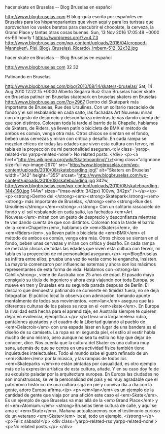 hacer skate en Bruselas -- Blog Bruselas en español

http://www.blogbruselas.com El blog-guía escrito por españoles en
Bruselas para los hispanoparlantes que viven aquí y para los turistas
que aprovechan los vuelos baratos para descubrir el chocolate, la
cerveza, la Grand Place y tantas otras cosas buenas. Sun, 13 Nov 2016
17:05:48 +0000 es-ES hourly 1 https://wordpress.org/?v=4.7.3
http://www.blogbruselas.com/wp-content/uploads/2016/04/cropped-Manneken\_Pis\_Blog\_Bruselas\_Ricardo\_Imbern-512-32x32.jpg

hacer skate en Bruselas -- Blog Bruselas en español

http://www.blogbruselas.com 32 32

Patinando en Bruselas

http://www.blogbruselas.com/blog/2010/08/14/skaters-bruselas/ Sat, 14
Aug 2010 12:22:15 +0000 Alberto Segarra Ruíz Gran Bruselas hacer skate
en Bruselas patinar en Bruselas skatepark en bruselas skaters en
Bruselas http://www.blogbruselas.com/?p=2967 Dentro del Skatepark más
importante de Bruselas, Rue des Ursulines. Con un solitario rascacielo
de fondo y el sol resbalando en cada salto, las fachadas Art Nouveau
miran con un gesto de desprecio y desconfianza mientras te vas dando
cuenta de que son distintos. Colorean toda la tarde el barrio de la
Chapelle, hablamos de Skaters, de Riders, ya lleven patín o bicicleta de
BMX el método de ambos es común, venga otra más. Otros chicos se sientan
en el fondo, beben unas cervezas y miran con crítica y desafío. En cada
rampa se mezclan chicos de todas las edades que viven esta cultura con
fervor, mi tabla es la proyección de mi personalidad aseguran.\<div
class=\'yarpp-related-rss yarpp-related-none\'\> No related posts.
\</div\> \<p\>\<a
href=\"http://es.wikipedia.org/wiki/Skateboarding\"\>\<img
class=\"alignnone size-full wp-image-2970\"
src=\"http://www.blogbruselas.com/wp-content/uploads/2010/08/skateboarding.jpg\"
alt=\"Skaters en Bruselas\" width=\"342\" height=\"355\"
srcset=\"http://www.blogbruselas.com/wp-content/uploads/2010/08/skateboarding.jpg
342w,
http://www.blogbruselas.com/wp-content/uploads/2010/08/skateboarding-144x150.jpg
144w\" sizes=\"(max-width: 342px) 100vw, 342px\" /\>\</a\>\</p\>
\<p\>\<strong\>Dentro del
\</strong\>\<em\>\<strong\>Skatepark\</strong\>\</em\>\<strong\> más
importante de Bruselas, \</strong\>\<em\>\<strong\>Rue des
Ursulines\</strong\>\</em\>\<strong\>.\</strong\> Con un solitario
rascacielo de fondo y el sol resbalando en cada salto, las fachadas
\<em\>Art Nouveau\</em\> miran con un gesto de desprecio y desconfianza
mientras te vas dando cuenta de que son distintos. Colorean toda la
tarde el barrio de la \<em\>Chapelle\</em\>, hablamos de
\<em\>Skaters\</em\>, de \<em\>Riders\</em\>, ya lleven patín o
bicicleta de \<em\>BMX\</em\> el método de ambos es común, venga otra
más. Otros chicos se sientan en el fondo, beben unas cervezas y miran
con crítica y desafío. En cada rampa se mezclan chicos de todas las
edades que viven esta cultura con fervor, mi tabla es la proyección de
mi personalidad aseguran.\</p\> \<p\>BlogBruselas se infiltra entre
ellos, prueba una vez tío verás como te engancha, insisten. La mayoría
comenzaron por influencias externas y ahora son los máximos
representantes de esta forma de vida. Hablamos con \<strong\>Ian
Cahill\</strong\>, viene de Australia con 25 años de edad. El pasado
mayo consiguió su título de ingeniero y ahora está viajando por toda
Europa, se mueve en tren y Bruselas era su segunda parada después de
Berlín. El descaro que demuestra patinando se convierte en timidez
fuera, no se deja fotografiar. El público local lo observa con
admiración, tomando apunte mentalmente de todos sus movimientos.
\<em\>Ian\</em\> asegura que las diferentes culturas de los países se
nota en el \<em\>skate\</em\>. En Europa la rivalidad está hecha para el
aprendizaje, en Australia siempre te quieren dejar en evidencia,
ejemplifica.\</p\> \<p\>Lleva una larga melena rubia, pantalones
ajustados y el cuadro de la Libertad guiando al pueblo de
\<em\>Delacroix\</em\> con una espada láser en lugar de una bandera es
el diseño de su camiseta. La ropa es mi segunda piel, el estilo al
vestir habla mucho de uno mismo, pero aunque no sea tu estilo no hay que
dejar de conocer, dice. Nos cuenta que la cultura del Skater es una
cultura muy sana, además de que se centra en una actividad física
también tiene inquietudes intelectuales. Todo el mundo sabe el gusto
refinado de un \<em\>Skater\</em\> por la música, y las rampas de todos
los \<em\>Skateparks \</em\>no están pintadas por casualidad, es otro
ejemplo más de la expresión artística de esta cultura, añade. Y en su
caso doy fe de su exquisito paladar por la arquitectura europea. En
Europa las ciudades no son monstruosas, se ve la personalidad del país y
es muy agradable que el patrimonio histórico de una cultura siga en pie
y conviva día a día con la gente, adoro Europa afirma.\</p\>
\<p\>\<em\>Ian\</em\> es un ejemplo de la cantidad de gente que viaja
por una afición este caso el \<em\>Skate\</em\>. Es un ejemplo de que
Bruselas va más allá de la \<em\>Grand Place\</em\> y el
\<em\>Atomium.\</em\> \<strong\>Bruselas tiene cultura de calle, y aquí
se ama el \<em\>Skate\</em\>. Mañana actualizaremos con el testimonio
curioso de un veterano \<em\>Skater\</em\> local, todo un ejemplo.
\</strong\>\</p\> \<p\>Feliz sábado!\</p\> \<div
class=\'yarpp-related-rss yarpp-related-none\'\> \<p\>No related
posts.\</p\> \</div\>
